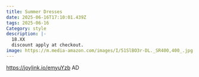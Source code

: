 ```yaml
---
title: Summer Dresses
date: 2025-06-16T17:10:01.439Z
tags: 2025-06-16
Category: style
description: |-
  18.XX
  discount apply at checkout.
image: https://m.media-amazon.com/images/I/51SlBO3r-DL._SR400,400_.jpg
---
```

https://joylink.io/emyuYzb  AD